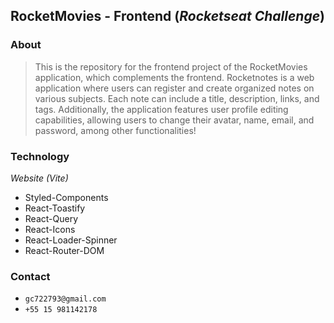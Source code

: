 ## RocketMovies - Frontend (*Rocketseat Challenge*)

### About
> This is the repository for the frontend project of the RocketMovies application, which complements the frontend. Rocketnotes is a web application where users can register and create organized notes on various subjects. Each note can include a title, description, links, and tags. Additionally, the application features user profile editing capabilities, allowing users to change their avatar, name, email, and password, among other functionalities!


### Technology

*Website (Vite)*

- Styled-Components
- React-Toastify
- React-Query
- React-Icons
- React-Loader-Spinner
- React-Router-DOM

### Contact

- `gc722793@gmail.com`
- `+55 15 981142178`